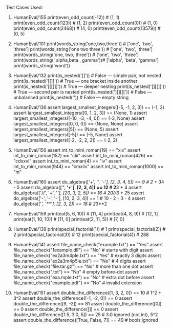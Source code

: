 Test Cases Used: 

1. HumanEval/155
    print(even_odd_count(-12))   # (1, 1)
    print(even_odd_count(123))   # (1, 2)
    print(even_odd_count(0))     # (1, 0)
    print(even_odd_count(2468))  # (4, 0)
    print(even_odd_count(13579)) # (0, 5)

2. HumanEval/101
    print(words_string('one,two,three'))       # ['one', 'two', 'three']
    print(words_string('one two three'))       # ['one', 'two', 'three']
    print(words_string('one, two,  three'))    # ['one', 'two', 'three']
    print(words_string('  alpha,beta , gamma'))# ['alpha', 'beta', 'gamma']
    print(words_string('word'))   

3. HumanEval/132
    print(is_nested('[]'))        # False — simple pair, not nested
    print(is_nested('[[]]'))      # True — one bracket inside another
    print(is_nested('[[[]]]'))    # True — deeper nesting
    print(is_nested('[][[]]'))    # True — second pair is nested
    print(is_nested(']]][[['))    # False — unbalanced
    print(is_nested(''))          # False — empty string

4. HumanEval/136
    assert largest_smallest_integers([-5, -1, 2, 3]) == (-1, 2)
    assert largest_smallest_integers([0, 1, 2, 3]) == (None, 1)
    assert largest_smallest_integers([-10, -3, -4, 0]) == (-3, None)
    assert largest_smallest_integers([0, 0, 0]) == (None, None)
    assert largest_smallest_integers([5]) == (None, 5)
    assert largest_smallest_integers([-5]) == (-5, None)
    assert largest_smallest_integers([-2, -2, 2, 2]) == (-2, 2)

5. HumanEval/156
    assert int_to_mini_roman(19) == "xix"
    assert int_to_mini_roman(152) == "clii"
    assert int_to_mini_roman(426) == "cdxxvi"
    assert int_to_mini_roman(4) == "iv"
    assert int_to_mini_roman(944) == "cmxliv"
    assert int_to_mini_roman(1000) == "m"

6. HumanEval/160
    assert do_algebra(['+', '*', '-'], [2, 3, 4, 5]) == 9            # 2 + 3*4 - 5
    assert do_algebra(['**', '+'], [2, 3, 4]) == 12                  # 2**3 + 4
    assert do_algebra(['//', '+', '*'], [20, 3, 2, 5]) == 16         # 20//3 + 2*5
    assert do_algebra(['-', '-', '-'], [10, 2, 3, 4]) == 1           # 10 - 2 - 3 - 4
    assert do_algebra(['*', '**'], [2, 3, 2]) == 18                  # 2*3**2

7. HumanEval/159
    print(eat(5, 6, 10))   # [11, 4]
    print(eat(4, 8, 9))    # [12, 1]
    print(eat(1, 10, 10))  # [11, 0]
    print(eat(2, 11, 5))   # [7, 0]

8. HumanEval/139
    print(special_factorial(1))  # 1
    print(special_factorial(2))  # 2
    print(special_factorial(3))  # 12
    print(special_factorial(4))  # 288

9. HumanEval/141
    assert file_name_check("example.txt") == "Yes"
    assert file_name_check("1example.dll") == "No"      # starts with digit
    assert file_name_check("ex2a3m4ple.txt") == "Yes"   # exactly 3 digits
    assert file_name_check("ex2a3m4p5le.txt") == "No"   # 4 digits
    assert file_name_check("file.tar.gz") == "No"       # more than one dot
    assert file_name_check(".txt") == "No"              # empty before-dot
    assert file_name_check("exa.mple.txt") == "No"      # extra dot before
    assert file_name_check("example.pdf") == "No"       # invalid extension

10. HumanEval/151
    assert double_the_difference([1, 3, 2, 0]) == 10          # 1^2 + 3^2
    assert double_the_difference([-1, -2, 0]) == 0
    assert double_the_difference([9, -2]) == 81
    assert double_the_difference([0]) == 0
    assert double_the_difference([]) == 0
    assert double_the_difference([1.5, 3.0, 5]) == 25         # 3.0 ignored (not int), 5^2
    assert double_the_difference([True, False, 7]) == 49      # bools ignored
